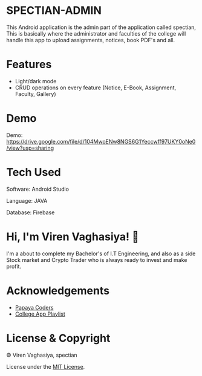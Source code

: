 # SPECTIAN-ADMIN
This Android application is the admin part of the application called spectian, This is basically where the administrator and faculties of the college will handle this app to upload assignments, notices, book PDF's and all.
# Features
* Light/dark mode
* CRUD operations on every feature (Notice, E-Book, Assignment, Faculty, Gallery)
# Demo
Demo: https://drive.google.com/file/d/104MwoENw8NGS6G1Yeccwff97UKY0oNe0/view?usp=sharing
# Tech Used
Software: Android Studio

Language: JAVA

Database: Firebase
# Hi, I'm Viren Vaghasiya! :wave:
I'm a about to complete my Bachelor's of I.T Engineering, and also as a side Stock market and Crypto Trader who is always ready to invest and make profit.
# Acknowledgements
* [Papaya Coders](https://www.youtube.com/c/PapayaCoders)
* [College App Playlist](https://www.youtube.com/watch?v=Ui__yxgrRwQ&list=PL6Rs84MkNq7kjE71tV3iDQdqO7fspmoNN)
# License & Copyright
©️ Viren Vaghasiya, spectian

License under the [MIT License](LICENSE).
